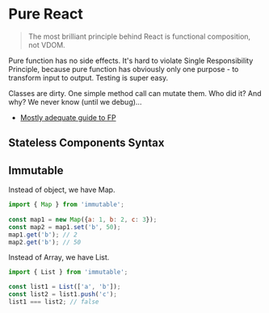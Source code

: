 # Pure React

> The most brilliant principle behind React is functional composition, not VDOM.

Pure function has no side effects. It's hard to violate Single Responsibility Principle, because pure function has obviously only one purpose - to transform input to output. Testing is super easy.

Classes are dirty. One simple method call can mutate them. Who did it? And why? We never know (until we debug)...

* [Mostly adequate guide to FP](https://github.com/MostlyAdequate/mostly-adequate-guide)

## Stateless Components Syntax

## Immutable

Instead of object, we have Map.

```js
import { Map } from 'immutable';
	
const map1 = new Map({a: 1, b: 2, c: 3});
const map2 = map1.set('b', 50);
map1.get('b'); // 2map2.get('b'); // 50
```

Instead of Array, we have List.

```js
import { List } from 'immutable';

const list1 = List(['a', 'b']);
const list2 = list1.push('c');
list1 === list2; // false
```